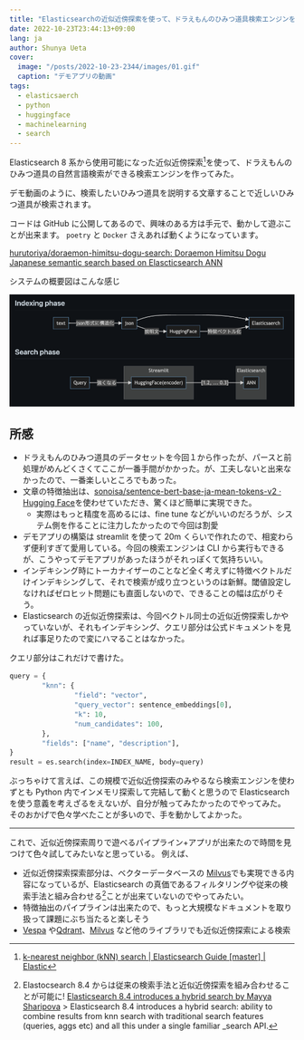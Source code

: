 ```yaml
---
title: "Elasticsearchの近似近傍探索を使って、ドラえもんのひみつ道具検索エンジンを作ってみた"
date: 2022-10-23T23:44:13+09:00
lang: ja
author: Shunya Ueta
cover:
  image: "/posts/2022-10-23-2344/images/01.gif"
  caption: "デモアプリの動画"
tags:
  - elasticsaerch
  - python
  - huggingface
  - machinelearning
  - search
---
```


Elasticsearch 8 系から使用可能になった近似近傍探索[^es-knn]を使って、ドラえもんのひみつ道具の自然言語検索ができる検索エンジンを作ってみた。

デモ動画のように、検索したいひみつ道具を説明する文章することで近しいひみつ道具が検索されます。

コードは GitHub に公開してあるので、興味のある方は手元で、動かして遊ぶことが出来ます。
`poetry` と `Docker` さえあれば動くようになっています。

[hurutoriya/doraemon\-himitsu\-dogu\-search: Doraemon Himitsu Dogu Japanese semantic search based on Elascticsearch ANN](https://github.com/hurutoriya/doraemon-himitsu-dogu-search/releases/tag/v0.1.0)

システムの概要図はこんな感じ

![sysytem design](/posts/2022-10-23-2344/images/02.png)

## 所感

- ドラえもんのひみつ道具のデータセットを今回１から作ったが、パースと前処理がめんどくさくてここが一番手間がかかった。が、工夫しないと出来なかったので、一番楽しいところでもあった。
- 文章の特徴抽出は、[sonoisa/sentence\-bert\-base\-ja\-mean\-tokens\-v2 · Hugging Face](https://huggingface.co/sonoisa/sentence-bert-base-ja-mean-tokens-v2)を使わせていただき、驚くほど簡単に実現できた。
  - 実際はもっと精度を高めるには、fine tune などがいいのだろうが、システム側を作ることに注力したかったので今回は割愛
- デモアプリの構築は streamlit を使って 20m くらいで作れたので、相変わらず便利すぎて愛用している。今回の検索エンジンは CLI から実行もできるが、こうやってデモアプリがあったほうがそれっぽくて気持ちいい。
- インデキシング時にトーカナイザーのことなど全く考えずに特徴ベクトルだけインデキシングして、それで検索が成り立つというのは新鮮。閾値設定しなければゼロヒット問題にも直面しないので、できることの幅は広がりそう。
- Elasticsearch の近似近傍探索は、今回ベクトル同士の近似近傍探索しかやっていないが、それもインデキシング、クエリ部分は公式ドキュメントを見れば事足りたので変にハマることはなかった。

クエリ部分はこれだけで書けた。

```python
query = {
		"knn": {
				"field": "vector",
				"query_vector": sentence_embeddings[0],
				"k": 10,
				"num_candidates": 100,
		},
		"fields": ["name", "description"],
}
result = es.search(index=INDEX_NAME, body=query)
```

ぶっちゃけて言えば、この規模で近似近傍探索のみやるなら検索エンジンを使わずとも Python 内でインメモリ探索して完結して動くと思うので Elasticsearch を使う意義を考えざるをえないが、自分が触ってみたかったのでやってみた。
そのおかげで色々学べたことが多いので、手を動かしてよかった。

---

これで、近似近傍探索周りで遊べるパイプライン+アプリが出来たので時間を見つけて色々試してみたいなと思っている。
例えば、

- 近似近傍探索探索部分は、ベクターデータベースの [Milvus](https://milvus.io/)でも実現できる内容になっているが、Elasticsearch の真価であるフィルタリングや従来の検索手法と組み合わせる[^es-combine]ことが出来ていないのでやってみたい。
- 特徴抽出のパイプラインは出来たので、もっと大規模なドキュメントを取り扱って課題にぶち当たると楽しそう
- [Vespa](https://vespa.ai/) や[Qdrant](https://qdrant.tech/)、[Milvus](https://milvus.io/) など他のライブラリでも近似近傍探索による検索

[^es-combine]: Elastocsearch 8.4 からは従来の検索手法と近似近傍探索を組み合わせることが可能に! [Elasticsearch 8.4 introduces a hybrid search by Mayya Sharipova](https://www.linkedin.com/posts/mayya-sharipova-a40a0256_k-nearest-neighbor-knn-search-edit-activity-6970855618479865857-oLqB/?utm_source=pocket_mylist) > Elasticsearch 8.4 introduces a hybrid search: ability to combine results from knn search with traditional search features (queries, aggs etc) and all this under a single familiar \_search API.
[^es-knn]: [k\-nearest neighbor \(kNN\) search \| Elasticsearch Guide \[master\] \| Elastic](https://www.elastic.co/guide/en/elasticsearch/reference/master/knn-search.html)
